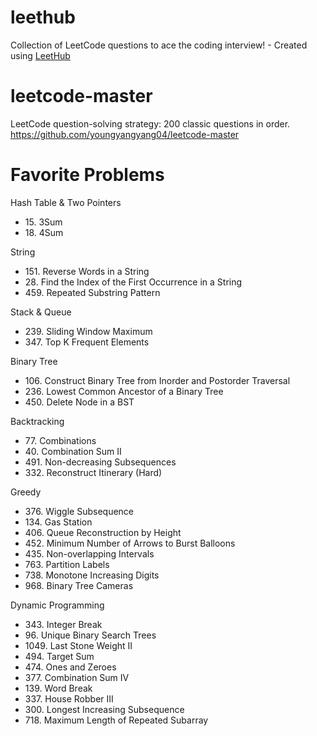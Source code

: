 # leethub
Collection of LeetCode questions to ace the coding interview! - Created using [LeetHub](https://github.com/QasimWani/LeetHub)

# leetcode-master
LeetCode question-solving strategy: 200 classic questions in order. https://github.com/youngyangyang04/leetcode-master

# Favorite Problems

Hash Table & Two Pointers
- 15\. 3Sum
- 18\. 4Sum

String
- 151\. Reverse Words in a String
- 28\. Find the Index of the First Occurrence in a String
- 459\. Repeated Substring Pattern

Stack & Queue
- 239\. Sliding Window Maximum
- 347\. Top K Frequent Elements

Binary Tree
- 106\. Construct Binary Tree from Inorder and Postorder Traversal
- 236\. Lowest Common Ancestor of a Binary Tree
- 450\. Delete Node in a BST

Backtracking
- 77\. Combinations
- 40\. Combination Sum II
- 491\. Non-decreasing Subsequences
- 332\. Reconstruct Itinerary (Hard)

Greedy
- 376\. Wiggle Subsequence
- 134\. Gas Station
- 406\. Queue Reconstruction by Height
- 452\. Minimum Number of Arrows to Burst Balloons
- 435\. Non-overlapping Intervals
- 763\. Partition Labels
- 738\. Monotone Increasing Digits
- 968\. Binary Tree Cameras

Dynamic Programming
- 343\. Integer Break
- 96\. Unique Binary Search Trees
- 1049\. Last Stone Weight II
- 494\. Target Sum
- 474\. Ones and Zeroes
- 377\. Combination Sum IV
- 139\. Word Break
- 337\. House Robber III
- 300\. Longest Increasing Subsequence
- 718\. Maximum Length of Repeated Subarray
